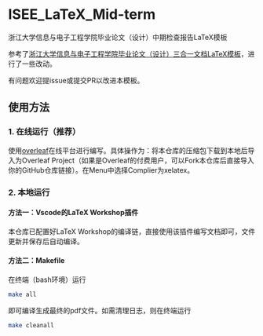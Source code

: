 # ISEE_LaTeX_Mid-term
浙江大学信息与电子工程学院毕业论文（设计）中期检查报告LaTeX模板

参考了[浙江大学信息与电子工程学院毕业论文（设计）三合一文档LaTeX模板](https://github.com/SuperbRa1n/ISEE_LaTeX_3in1)，进行了一些改动。

有问题欢迎提issue或提交PR以改进本模板。

## 使用方法

### 1. 在线运行（推荐）

使用[overleaf](https://overleaf.com)在线平台进行编写。具体操作为：将本仓库的压缩包下载到本地后导入为Overleaf Project（如果是Overleaf的付费用户，可以Fork本仓库后直接导入你的GitHub仓库链接）。在Menu中选择Complier为xelatex。

### 2. 本地运行

#### 方法一：Vscode的LaTeX Workshop插件
本仓库已配置好LaTeX Workshop的编译链，直接使用该插件编写文档即可，文件更新并保存后自动编译。

#### 方法二：Makefile

在终端（bash环境）运行
```bash
make all
```
即可编译生成最终的pdf文件。如需清理日志，则在终端运行
```bash
make cleanall
```